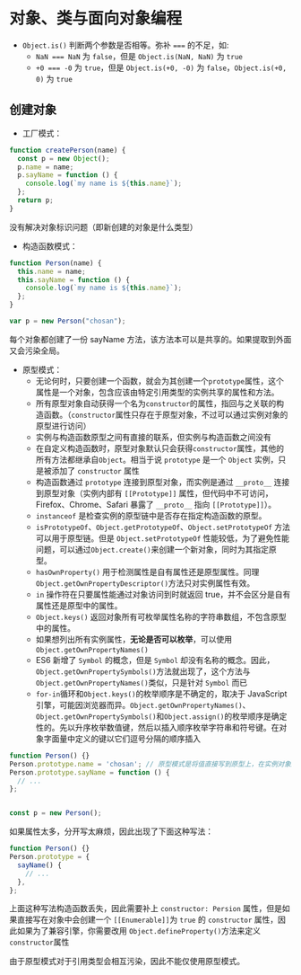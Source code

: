 # 对象、类与面向对象编程

- `Object.is()` 判断两个参数是否相等。弥补 `===` 的不足，如:
  - `NaN === NaN` 为 `false`，但是 `Object.is(NaN, NaN)` 为 `true`
  - `+0 === -0` 为 `true`，但是 `Object.is(+0, -0)` 为 `false`，`Object.is(+0, 0)` 为 `true`

## 创建对象

- 工厂模式：

```js
function createPerson(name) {
  const p = new Object();
  p.name = name;
  p.sayName = function () {
    console.log(`my name is ${this.name}`);
  };
  return p;
}
```

没有解决对象标识问题（即新创建的对象是什么类型）

- 构造函数模式：

```js
function Person(name) {
  this.name = name;
  this.sayName = function () {
    console.log(`my name is ${this.name}`);
  };
}

var p = new Person("chosan");
```

每个对象都创建了一份 sayName 方法，该方法本可以是共享的。如果提取到外面又会污染全局。

- 原型模式：
  - 无论何时，只要创建一个函数，就会为其创建一个`prototype`属性，这个属性是一个对象，包含应该由特定引用类型的实例共享的属性和方法。
  - 所有原型对象自动获得一个名为`constructor`的属性，指回与之关联的构造函数。（`constructor`属性只存在于原型对象，不过可以通过实例对象的原型进行访问）
  - 实例与构造函数原型之间有直接的联系，但实例与构造函数之间没有
  - 在自定义构造函数时，原型对象默认只会获得`constructor`属性，其他的所有方法都继承自`Object`。相当于说 `prototype` 是一个 `Object` 实例，只是被添加了 `constructor` 属性
  - 构造函数通过 `prototype` 连接到原型对象，而实例是通过 `__proto__` 连接到原型对象（实例内部有 `[[Prototype]]` 属性，但代码中不可访问，Firefox、Chrome、Safari 暴露了 `__proto__` 指向 `[[Prototype]]`）。
  - `instanceof` 是检查实例的原型链中是否存在指定构造函数的原型。
  - `isPrototypeOf`、`Object.getPrototypeOf`、`Object.setPrototypeOf` 方法可以用于原型链。但是 `Object.setPrototypeOf` 性能较低，为了避免性能问题，可以通过`Object.create()`来创建一个新对象，同时为其指定原型。
  - `hasOwnProperty()` 用于检测属性是自有属性还是原型属性。同理`Object.getOwnPropertyDescriptor()`方法只对实例属性有效。
  - `in` 操作符在只要属性能通过对象访问到时就返回 true，并不会区分是自有属性还是原型中的属性。
  - `Object.keys()` 返回对象所有可枚举属性名称的字符串数组，不包含原型中的属性。
  - 如果想列出所有实例属性，**无论是否可以枚举**，可以使用`Object.getOwnPropertyNames()`
  - ES6 新增了 `Symbol` 的概念，但是 `Symbol` 却没有名称的概念。因此，`Object.getOwnPropertySymbols()`方法就出现了，这个方法与`Object.getOwnPropertyNames()`类似，只是针对 `Symbol` 而已
  - `for-in`循环和`Object.keys()`的枚举顺序是不确定的，取决于 JavaScript 引擎，可能因浏览器而异。`Object.getOwnPropertyNames()`、`Object.getOwnPropertySymbols()`和`Object.assign()`的枚举顺序是确定性的。先以升序枚举数值键，然后以插入顺序枚举字符串和符号键。在对象字面量中定义的键以它们逗号分隔的顺序插入

```js
function Person() {}
Person.prototype.name = 'chosan'; // 原型模式是将值直接写到原型上，在实例对象上赋值会屏蔽原型上同名属性，但是对于引用类型却会相互污染
Person.prototype.sayName = function () {
  // ...
};


const p = new Person();
```

如果属性太多，分开写太麻烦，因此出现了下面这种写法：

```js
function Person() {}
Person.prototype = {
  sayName() {
    // ...
  },
};
```

上面这种写法构造函数丢失，因此需要补上 `constructor: Persion` 属性，但是如果直接写在对象中会创建一个 `[[Enumerable]]`为 `true` 的 `constructor` 属性，因此如果为了兼容引擎，你需要改用 `Object.defineProperty()`方法来定义`constructor`属性

由于原型模式对于引用类型会相互污染，因此不能仅使用原型模式。